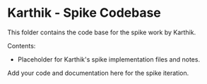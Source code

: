# Karthik - Spike Codebase

This folder contains the code base for the spike work by Karthik.

Contents:
- Placeholder for Karthik's spike implementation files and notes.

Add your code and documentation here for the spike iteration.
